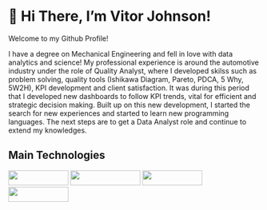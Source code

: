   #                                                                👋 Hi There, I’m Vitor Johnson! 

Welcome to my Github Profile!

I have a degree on Mechanical Engineering and fell in love with data analytics and science!
My professional experience is around the automotive industry under the role of Quality Analyst, where I developed skilss such as problem solving, quality tools (Ishikawa Diagram, Pareto, PDCA, 5 Why, 5W2H), KPI development and client satisfaction. 
It was during this period that I developed new dashboards to follow KPI trends, vital for efficient and strategic decision making. Built up on this new development, I started the search for new experiences and started to learn new programming languages. The next steps are to get a Data Analyst role and continue to extend my knowledges.

## Main Technologies

<img src="https://img.shields.io/badge/Python-3776AB?style=for-the-badge&logo=python&logoColor=white" width="120" height="30"/> <img src="https://img.shields.io/badge/Microsoft_Excel-217346?style=for-the-badge&logo=microsoft-excel&logoColor=white" width="140" height="30"/> 
<img src="https://img.shields.io/badge/MySQL-00000F?style=for-the-badge&logo=mysql&logoColor=white" width="120" height="30"/> 
<img src="https://img.shields.io/badge/PowerBI-F2C811?style=for-the-badge&logo=Power%20BI&logoColor=white" width="120" height="30"/>


<!---
vjohnson96/vjohnson96 is a ✨ special ✨ repository because its `README.md` (this file) appears on your GitHub profile.
You can click the Preview link to take a look at your changes.
--->
